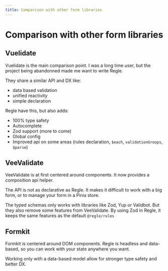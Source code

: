 ```yaml
---
title: Comparison with other form libraries
---
```



# Comparison with other form libraries


## Vuelidate

Vuelidate is the main comparison point. I was a long time user, but the project being abandonned made me want to write Regle.

They share a similar API and DX like: 
- data based validation
- unified reactivity
- simple declaration

Regle have this, but also adds:
- 100% type safety
- Autocomplete
- Zod support (more to come)
- Global config
- Improved api on some areas (rules declaration, `$each`, `validationGroups`, `$parse`)

## VeeValidate

VeeValidate is at first centered around components. It now provides a composition api helper.

The API is not as declarative as Regle. It makes it difficult to work with a big form, or to manage your form in a Pinia store.

The typed schemas only works with libraries like Zod, Yup or Validbot. But they also remove some features from VeeValidate. 
By using Zod in Regle, it keeps the same features as the default `@regle/rules`

## Formkit

Formkit is centered around DOM components.
Regle is headless and data-based, so you can work with your state anywhere you want.

Working only with a data-based model allow for stronger type safety and better DX.